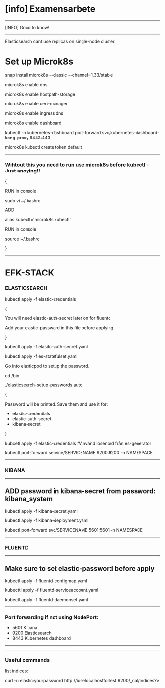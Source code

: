 [info] Examensarbete
====================
----------------------------------------------------------------------------------------

[INFO] Good to know!

---------------------------------------------------------------------------------------

Elasticsearch cant use replicas on single-node cluster. 

Set up Microk8s
=============================
snap install microk8s --classic --channel=1.33/stable

microk8s enable dns

microk8s enable hostpath-storage

microk8s enable cert-manager

microk8s enable ingress dns

microk8s enable dashboard

kubectl -n kubernetes-dashboard port-forward svc/kubernetes-dashboard-kong-proxy 8443:443

microk8s kubectl create token default

----------------------------------------------------------------------------------------
### Wihtout this you need to run use microk8s before kubectl - Just anoying!!

{

RUN in console

sudo vi ~/.bashrc

ADD

alias kubectl='microk8s kubectl' 

RUN in console

source ~/.bashrc

}

----------------------------------------------------------------------------------------

EFK-STACK
====================

### ELASTICSEARCH

kubectl apply -f elastic-credentials

{

You will need elastic-auth-secret later on for fluentd

Add your elastic-password in this file before applying

}

kubectl apply -f elasitc-auth-secret.yaml

kubectl apply -f es-statefulset.yaml

Go into elasticpod to setup the password.

cd /bin

./elasticsearch-setup-passwords auto

{

Password will be printed. Save them and use it for:

- elastic-credentials
- elastic-auth-secret
- kibana-secret

}

kubcetl apply -f elastic-credentials #Använd lösenord från es-generator

kubectl port-forward service/SERVICENAME 9200:9200 -n NAMESPACE



----------------------------------------------------------------------------------------
### KIBANA

----------------------------------------------------------------------------------------
ADD password in kibana-secret from password: kibana_system
----------------------------------------------------------------------------------------

kubectl apply -f kibana-secret.yaml

kubectl apply -f kibana-deployment.yaml

kubectl port-forward svc/SERVICENAME 5601:5601 -n NAMESPACE

----------------------------------------------------------------------------------------

### FLUENTD

----------------------------------------------------------------------------------------
Make sure to set elastic-password before apply
----------------------------------------------------------------------------------------

kubectl apply -f fluentd-configmap.yaml

kubecttl apply -f fluentd-serviceaccount.yaml
 
kubectl apply -f fluentd-daemonset.yaml

----------------------------------------------------------------------------------------
### Port forwarding if not using NodePort:

- 5601   Kibana 
- 9200   Elasticsearch 
- 8443   Kubernetes dashboard

----------------------------------------------------------------------------------------
---------------------------------------------------------------------------------------

### Useful commands

list indices:

curl -u elastic:yourpassword http://iuselocalhostfortest:9200/_cat/indices?v






 

